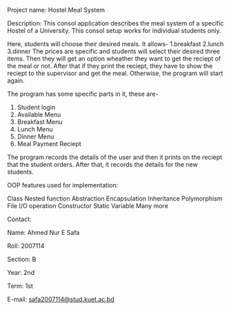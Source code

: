 Project name: Hostel Meal System

Description: This consol application describes the meal system of a specific Hostel of a University. This consol setup works for individual students only.

Here, students will choose their desired meals. It allows-
 1.breakfast
 2.lunch
 3.dinner
The prices are specific and students will select their desired three items.
Then they will get an option wheather they want to get the reciept of the meal or not.
After that if they print the reciept, they have to show the reciept to the supervisor and get the meal.
Otherwise, the program will start again.

The program has some specific parts in it, these are-

1. Student login
2. Available Menu
3. Breakfast Menu
4. Lunch Menu
5. Dinner Menu
6. Meal Payment Reciept

The program records the details of the user and then it prints on the reciept that the student orders.
After that, it records the details for the new students. 

OOP features used for implementation:

Class
Nested function
Abstraction
Encapsulation
Inheritance
Polymorphism
File I/O operation
Constructor
Static Variable
Many more

Contact:

Name: Ahmed Nur E Safa

Roll: 2007114

Section: B

Year: 2nd

Term: 1st

E-mail: safa2007114@stud.kuet.ac.bd



